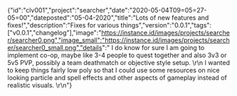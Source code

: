 {"id":"clv001","project":"searcher","date":"2020-05-04T09=05=27-05=00","dateposted":"05-04-2020","title":"Lots of new features and fixes!","description":"Fixes for various things","version":"0.0.1","tags":["v0.0.1","changelog"],"image":"https://instance.id/images/projects/searcher/searcher0.png","image_small":"https://instance.id/images/projects/searcher/searcher0_small.png","details":"  I do know for sure I am going to implement co-op, maybe like 3-4 people to quest together and also 3v3 or 5v5 PVP, possibly a team deathmatch or objective style setup.  \\r\\n  I wanted to keep things fairly low poly so that I could use some resources on nice looking particle and spell effects and other aspects of gameplay instead of realistic visuals.  \\r\\n"}